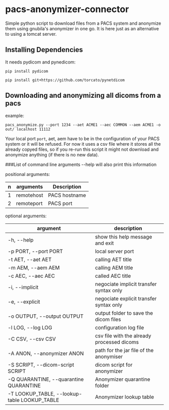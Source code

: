 # pacs-anonymizer-connector

Simple python script to download files from a PACS system and anonymize them using gnubila's anonymizer in one go.
It is here just as an alternative to using a tomcat server.
## Installing Dependencies
It needs pydicom and pynedicom:

`pip install pydicom`

`pip install git+https://github.com/torcato/pynetdicom`

## Downloading and anonymizing all dicoms from a pacs
example:

`pacs_anonymize.py --port 1234 --aet ACME1 --aec COMMON --aem ACME1 -o out/ localhost 11112`

Your local port `port`, aet, aem have to be in the configuration of your PACS system or it will be refused.
For now it uses a csv file where it stores all the already copyed files, so if you re-run this script it might not download and anonymize anything (if there is no new data).

###List of command line arguments
--help will also print this information

positional arguments:

  n  | arguments          | Description
---- | ------------------ | ---
1    |remotehost          |PACS hostname   
2    |remoteport          |PACS port   

optional arguments:

 argument| description
  ------ | ---------- 
-h, --help                                     | show this help message and exit            
-p PORT, --port PORT                           | local server port                          
-t AET, --aet AET                              | calling AET title                          
-m AEM, --aem AEM                              | calling AEM title                          
-c AEC, --aec AEC                              | called AEC title                           
-i, --implicit                                 | negociate implicit transfer syntax only    
-e, --explicit                                 | negociate explicit transfer syntax only    
-o OUTPUT, --output OUTPUT                     | output folder to save the dicom files      
-l LOG, --log LOG                              | configuration log file                     
-C CSV, --csv CSV                              | csv file with the already processed dicoms 
-A ANON, --anonymizer ANON                     | path for the jar file of the anonymiser    
-S SCRIPT, --dicom-script SCRIPT               | dicom script for anonymizer                
-Q QUARANTINE, --quarantine QUARANTINE         | Anonymizer quarantine folder               
-T LOOKUP_TABLE, --lookup-table LOOKUP_TABLE   | Anonymizer lookup table                    
